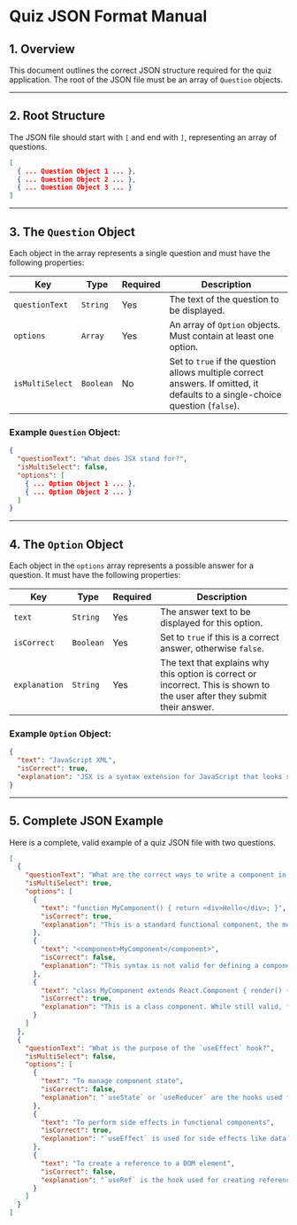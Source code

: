 # Quiz JSON Format Manual

## 1. Overview

This document outlines the correct JSON structure required for the quiz application. The root of the JSON file must be an array of `Question` objects.

---

## 2. Root Structure

The JSON file should start with `[` and end with `]`, representing an array of questions.

```json
[
  { ... Question Object 1 ... },
  { ... Question Object 2 ... },
  { ... Question Object 3 ... }
]
```

---

## 3. The `Question` Object

Each object in the array represents a single question and must have the following properties:

| Key              | Type      | Required | Description                                                                                              |
|------------------|-----------|----------|----------------------------------------------------------------------------------------------------------|
| `questionText`   | `String`  | Yes      | The text of the question to be displayed.                                                                |
| `options`        | `Array`   | Yes      | An array of `Option` objects. Must contain at least one option.                                          |
| `isMultiSelect`  | `Boolean` | No       | Set to `true` if the question allows multiple correct answers. If omitted, it defaults to a single-choice question (`false`). |

### Example `Question` Object:
```json
{
  "questionText": "What does JSX stand for?",
  "isMultiSelect": false,
  "options": [
    { ... Option Object 1 ... },
    { ... Option Object 2 ... }
  ]
}
```

---

## 4. The `Option` Object

Each object in the `options` array represents a possible answer for a question. It must have the following properties:

| Key           | Type      | Required | Description                                                                 |
|---------------|-----------|----------|-----------------------------------------------------------------------------|
| `text`        | `String`  | Yes      | The answer text to be displayed for this option.                            |
| `isCorrect`   | `Boolean` | Yes      | Set to `true` if this is a correct answer, otherwise `false`.               |
| `explanation` | `String`  | Yes      | The text that explains why this option is correct or incorrect. This is shown to the user after they submit their answer. |

### Example `Option` Object:
```json
{
  "text": "JavaScript XML",
  "isCorrect": true,
  "explanation": "JSX is a syntax extension for JavaScript that looks similar to XML or HTML."
}
```

---

## 5. Complete JSON Example

Here is a complete, valid example of a quiz JSON file with two questions.

```json
[
  {
    "questionText": "What are the correct ways to write a component in React? (Select all that apply)",
    "isMultiSelect": true,
    "options": [
      {
        "text": "function MyComponent() { return <div>Hello</div>; }",
        "isCorrect": true,
        "explanation": "This is a standard functional component, the modern and recommended way to write React components."
      },
      {
        "text": "<component>MyComponent</component>",
        "isCorrect": false,
        "explanation": "This syntax is not valid for defining a component in JSX or JavaScript."
      },
      {
        "text": "class MyComponent extends React.Component { render() { return <div>Hello</div>; } }",
        "isCorrect": true,
        "explanation": "This is a class component. While still valid, functional components with hooks are now more common."
      }
    ]
  },
  {
    "questionText": "What is the purpose of the `useEffect` hook?",
    "isMultiSelect": false,
    "options": [
      {
        "text": "To manage component state",
        "isCorrect": false,
        "explanation": "`useState` or `useReducer` are the hooks used for managing component state."
      },
      {
        "text": "To perform side effects in functional components",
        "isCorrect": true,
        "explanation": "`useEffect` is used for side effects like data fetching, subscriptions, or manually changing the DOM."
      },
      {
        "text": "To create a reference to a DOM element",
        "isCorrect": false,
        "explanation": "`useRef` is the hook used for creating references to DOM elements or for storing any mutable value."
      }
    ]
  }
]
```
